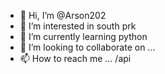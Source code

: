 - 👋 Hi, I’m @Arson202
- 👀 I’m interested in south prk
- 🌱 I’m currently learning python
- 💞️ I’m looking to collaborate on ...
- 📫 How to reach me ...
/api

<!---
Arson202/Arson202 is a ✨ special ✨ repository because its `README.md` (this file) appears on your GitHub profile.
You can click the Preview link to take a look at your changes.
--->

